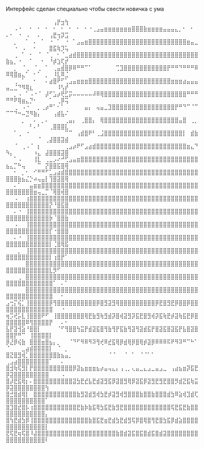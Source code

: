 Интерфейс сделан специально чтобы свести новичка с ума
⠀⠀⠀⠀⠀⠀⠀⠀⠀⠀⠀⠀⠀⠀⠀⠀⠀⠀⠀⠀⠀⠀⠀⠀⠀⠀⠀⠀⠀⠀⠀⠀⠀⠀⠀⠀⠀⠀⠀⠀⠀⠀⠀⠀⠀⠀⠀⠀⠀⠀⠀⠀⠀⠀⠀⠀⠀⠀⠀⠀⠀⢠⡟⣲⢳
⠀⠀⠠⠐⠀⠀⠂⠀⠂⠀⠂⠀⠂⠀⠂⠀⠂⠀⠂⠀⠂⠐⢀⣠⣤⣶⣶⣶⣶⣶⣶⣶⣿⣿⣿⣷⣶⣶⣶⣶⣤⣤⣤⣄⡀⠂⠀⠂⠀⠄⠂⠀⠐⠀⠠⠀⠀⠄⠀⠀⢠⣟⢲⡽⣩
⠀⠀⡀⠀⠀⠁⠀⠄⠀⠁⠀⠐⠀⠁⠀⠐⠀⠁⣠⣤⣶⣿⣿⣿⣿⣿⣿⣿⣿⣿⣿⣿⣿⣿⣿⣿⣿⣿⣿⣿⣿⣿⣿⣿⣿⣿⣶⣤⣀⠀⠀⠐⠀⠠⠀⠀⠂⠀⠀⠀⣿⣯⢷⡹⢥
⠀⠀⢀⠀⠁⠀⠂⠀⠈⠀⠈⢀⠀⠂⠈⣀⣴⣾⣿⣿⣿⣿⣿⣿⣿⣿⣿⣿⣿⣿⣿⣿⣿⣿⣿⣿⣿⣿⣿⣿⣿⣿⣿⣿⣿⣿⣿⣿⣿⣷⣦⡀⠐⠀⠀⠁⠀⠀⠂⠀⠘⡾⣱⢏⡞
⠀⠀⡀⠀⠈⢀⠀⠈⢀⠀⠁⠀⢀⣤⣾⣿⡿⠿⠛⠛⠉⠁⠀⠀⠀⠀⠀⠀⢉⣹⣿⣿⣿⣿⣿⣿⣿⣿⣿⣿⣿⡟⠛⠛⠙⠛⠛⠛⠿⠿⢿⣿⣶⣄⠁⠀⠂⠁⠀⡀⠀⠸⣇⠿⣈
⠀⠀⢀⠀⠁⠀⠀⠂⠀⠀⠄⣴⣿⠟⠋⢁⣠⣤⣶⣶⣶⣿⣿⣿⣿⣿⣿⣿⣿⣿⣿⣿⣿⣿⣿⣿⣿⣿⣿⣿⣿⣿⣶⣶⣶⣴⣤⣤⣤⣤⣀⣈⠙⠻⢿⣆⠀⠀⠀⠀⠀⠀⠸⢣⡞
⠀⠀⡀⠠⠀⠁⠠⠐⠈⠀⡼⠋⣡⡴⢟⣋⡭⠤⠤⠤⠤⠤⠼⠿⢿⣿⣿⣿⣿⣿⣿⣿⣿⣿⣿⣿⣿⣿⣿⣿⣿⣿⣿⣿⣿⣿⠛⠛⠛⠛⠛⠟⢿⣶⣄⡙⠂⠀⠀⠀⠁⠀⢀⡿⢭
⠀⠀⢀⠀⠠⠐⠀⠀⡀⢀⡴⠛⠁⠂⠁⠀⠀⠀⠀⠀⣤⡄⠀⢤⣤⣀⣹⣿⣿⣿⣿⣿⣿⣿⣿⣿⣿⣿⣿⣿⣿⣿⣿⡟⠛⠙⠉⠈⠉⠉⠉⠙⠒⠤⣙⠻⣷⡄⠀⠀⠀⢠⣾⣧⠌
⠀⠀⠀⠀⡀⠀⠀⠄⠀⡀⠄⠀⠀⠀⠀⢀⣤⡄⠀⢀⣿⣿⡄⠀⢿⣿⣿⣿⣿⣿⣿⣿⣿⣿⣿⣿⣿⣿⣿⣿⣿⣿⣿⣿⣤⣿⠀⢀⡀⠀⠀⠀⠀⠀⠀⠃⠄⠃⠀⠀⢀⣿⣿⣿⣇
⠀⠀⠁⢀⠀⠐⠀⠀⠀⠀⠀⠀⠀⠀⠀⠉⠉⠀⢠⣾⣿⠟⠃⢀⣨⣿⣿⣿⣿⣿⣿⣿⣿⣿⣿⣿⣿⣿⣿⣿⣿⣿⣿⣿⣿⡇⠀⣾⣷⠀⠀⠀⠀⠀⠀⠀⠀⠈⠀⢀⣼⣿⣿⣽⣾
⠀⠀⠈⠀⢀⠠⠈⠀⡆⠀⠀⠀⠀⠀⠀⢀⣠⡴⠟⠋⣠⣴⣾⣿⣿⣿⣿⣿⣿⣿⣿⣿⣿⣿⣿⣿⣿⣿⣿⣿⣿⣿⣿⣿⣿⣿⣶⣄⠙⠳⡄⠀⠀⠀⠀⠀⠰⣄⠀⣼⣿⣿⣿⣽⣿
⠀⠀⠁⠠⠀⠀⠀⢸⣇⠀⢀⣀⡠⠔⠚⢋⣠⣤⣶⣿⣿⣿⣿⣿⣿⣿⣿⣿⣿⣿⣿⣿⣿⣿⣿⣿⣿⣿⣿⣿⣿⣿⣿⣿⣿⣿⣿⣿⣿⣦⣄⡉⠓⢤⠀⠀⠀⠉⠀⡝⣿⣿⣯⣿⢿
⠀⠀⠂⠀⡀⠂⠀⠊⠛⠛⠋⣁⣠⣴⣾⣿⣿⣿⣿⣿⣿⣿⣿⣿⣿⣿⣿⣿⣿⣿⣿⣿⣿⣿⣿⣿⣿⣿⣿⣿⣿⣿⣿⣿⣿⣿⣿⣿⣿⣿⣿⣿⣷⣦⣌⡑⠴⢤⣤⡇⢹⣿⣽⣿⢿
⠀⠀⠄⠁⠀⠀⣤⣶⣶⣿⣿⣿⣿⣿⣿⣿⣿⣿⣿⣿⣿⣿⣿⣿⣿⣿⣿⣿⣿⣿⣿⣿⣿⣿⣿⣿⣿⣿⣿⣿⣿⣿⣿⣿⣿⣿⣿⣿⣿⣿⣿⣿⣿⣿⣿⣿⣶⢤⣀⡉⠈⢿⣿⢾⣿
⠀⠀⠠⠀⠀⢰⣿⣿⣿⣿⣿⣿⣿⣿⣿⣿⣿⣿⣿⣿⣿⣿⣿⣿⣿⣿⣿⣿⣿⣿⣿⣿⣿⣿⣿⣿⣿⣿⣿⣿⣿⣿⣿⣿⣿⣿⣿⣿⣿⣿⣿⣿⣿⣿⣿⣿⣿⣿⣿⣿⡝⠘⣿⣯⣿
⠀⠀⠄⠐⠀⢸⣿⣿⣿⣿⣿⣿⣿⣿⣿⣿⣿⣿⣿⣿⣿⣿⣿⣿⣿⣿⣿⣿⣿⣿⣿⣿⣿⣿⣿⣿⣿⣿⣿⣿⣿⣿⣿⣿⣿⣿⣿⣿⣿⣿⣿⣿⣿⣿⣿⣿⣿⣿⣿⣿⡷⠈⣿⣿⣷
⠀⠀⠠⠀⠀⢸⣿⣿⣿⣿⣿⣿⣿⣿⣿⣿⣿⣿⣿⣿⣿⣿⣿⣿⣿⣿⣿⣿⣿⣿⣿⣿⣿⣿⣿⣿⣿⣿⣿⣿⣿⣿⣿⣿⣿⣿⣿⣿⣿⣿⣿⣿⣿⣿⣿⣿⣿⣿⣿⣿⡏⠐⣿⣿⣿
⠀⠀⠄⠐⠀⢸⣿⣿⣿⣿⣿⣿⣿⣿⣿⣿⣿⣿⣿⣿⣿⣿⣿⣿⣿⣿⣿⣿⣿⣿⣿⣿⣿⣿⣿⣿⣿⣿⣿⣿⣿⣿⣿⣿⣿⣿⣿⣿⣿⣿⣿⣿⣿⣿⣿⣿⣿⣿⣿⣿⡇⢈⣿⢿⣯
⠀⠀⠀⡀⠀⢸⣿⣿⣿⣿⣿⣿⣿⣿⣿⣿⣿⣿⣿⣿⣿⣿⣿⣿⣿⣿⣿⣿⣿⣿⣿⣿⣿⣿⣿⣿⣿⣿⣿⣿⣿⣿⣿⣿⣿⣿⣿⣿⣿⣿⣿⣿⣿⣿⣿⣿⣿⣿⣿⣿⡇⢰⣿⡟⠁
⠀⠀⠀⠀⠀⣿⣿⣿⣿⣿⣿⣿⣿⣿⣿⣿⣿⣿⣿⣿⣿⣿⣿⣿⣿⣿⣿⣿⣿⣿⣿⣿⣿⣿⣿⣿⣿⣿⣿⣿⣿⣿⣿⣿⣿⣿⣿⣿⣿⣿⣿⣿⣿⣿⣿⣿⣿⣿⣿⣿⣇⡻⠋⠀⠀
⠀⠀⠀⢀⠀⣿⣿⣿⣿⣿⣿⣿⣿⣿⣿⣿⣿⣿⣿⣿⣿⣿⣿⣿⣿⣿⣿⣿⣿⣿⣿⣿⣿⣿⣿⣿⣿⣿⣿⣿⣿⣿⣿⣿⣿⣿⣿⣿⣿⣿⣿⣿⣿⣿⣿⣿⣿⣿⣿⣿⣿⠁⠀⠄⠁
⠀⠀⠀⠀⠀⣿⣿⣿⣿⣿⣿⣿⣿⣿⣿⣿⣿⣿⣿⣿⣿⣿⣿⣿⣿⣿⣿⣿⣿⣿⣿⣿⣿⣿⣿⣿⣿⣿⣿⣿⣿⣿⣿⣿⣿⣿⣿⣿⣿⣿⣿⣿⣿⣿⣿⣿⣿⣿⣿⣿⣿⠀⠀⠂⠀
⣠⢒⡍⢮⡁⢸⣿⣿⣿⣿⣿⡿⢻⣿⣿⣿⣿⣿⣿⣿⣿⣿⣿⡿⣿⣻⣽⣻⢿⣿⣿⣿⣿⣿⣿⣿⣿⣿⡿⣟⣿⣻⣟⡿⣿⣿⡿⣿⣿⣿⣿⣿⣿⣿⣿⣿⣿⣿⣿⣿⣿⠀⠀⠐⠀
⢶⡩⢞⡥⣇⢸⣿⣿⣿⠟⠋⠀⢸⣿⣿⣿⣿⣿⣿⣿⢿⣟⣷⣻⢷⣻⣾⡽⣿⢾⣽⣻⡽⣯⣟⣿⣻⢾⡽⣯⢷⣟⡾⣽⢷⣯⣟⡿⣿⣿⣿⣿⣿⣿⠿⢻⣿⣿⣿⣿⡟⠀⠀⠄⠂
⣧⡟⣽⢺⣵⠘⣿⣿⡇⠀⠀⠀⠀⠈⠋⢻⣿⣿⢳⣭⡟⣾⣽⣯⣿⢻⣷⢻⡟⣯⣷⢻⣽⢻⣽⣾⣯⡟⣿⣽⣯⣿⣽⣯⡟⣧⣿⣽⣿⣿⣿⡟⠛⠉⠀⢸⣿⣿⣿⣿⡇⠀⠀⠀⠀
⡿⣜⡿⢮⣷⠀⣿⣿⣿⣶⣿⣦⡄⡀⠀⠀⠈⠙⠋⠻⠿⠻⠽⢻⢞⠿⣞⣯⢿⡿⣾⢿⡿⣿⢿⡾⣽⡿⠿⠿⠿⠯⠟⠻⠽⠛⠉⠓⠁⠈⠀⠀⠀⣀⣴⣾⣿⣿⣿⣿⡇⠀⠈⠀⡀
⣿⣝⣿⣻⢾⡁⣿⣿⣿⣿⣿⣿⣿⣷⣦⣤⡀⠀⠀⠀⠀⠀⠀⠀⠀⠀⠈⠈⠀⠀⠈⠀⠁⠀⠈⠈⠁⠁⠀⠀⠀⠀⠀⠀⠀⠀⠀⠀⠀⢀⣠⣴⣿⣿⣿⣿⣿⣿⣿⣿⠁⠀⠀⠄⠀
⣿⣺⢷⢯⣻⡇⡟⣿⣿⣿⣿⣿⣿⣿⣿⣿⣿⡿⣽⣦⣶⣶⣶⣦⡴⣤⢤⣄⡄⢠⢀⡀⢄⣤⣀⣄⣠⣀⣤⣠⣀⠀⢠⣴⣦⣶⡽⣯⣟⡿⣽⣿⣿⣿⣿⣿⣿⣿⣿⣿⠀⠀⠀⠠⠀
⣿⡼⣟⣯⢿⡆⠄⣿⣿⣿⣿⣿⣿⣿⣿⣿⣿⣽⣳⣟⣞⣧⣟⣾⣽⣻⣯⡿⣽⣿⣻⢿⡿⣽⣯⡿⣽⣻⣟⣻⣟⣿⣿⡻⣾⣝⣯⢷⣭⡿⣽⣿⣿⣿⣿⣿⣿⣿⣿⢳⠀⠀⠀⠀⠀
⣿⣚⣿⣾⢿⡇⠀⣿⣿⣿⣿⣿⣿⣿⣿⣿⣿⣿⣷⣻⣽⣾⣻⢾⣳⣟⡾⣽⣻⢾⣻⣿⣿⣿⣷⣿⣿⣷⣿⣿⣿⣾⣳⠿⣵⢾⣹⣾⢏⣿⣿⣿⣿⣿⣿⣿⣿⣿⣿⠁⠀⠀⠀⠀⠀
⣿⣹⣿⣞⣿⡧⢰⣿⣿⣿⣿⣿⣿⣿⣿⣿⣿⣿⣟⣷⡷⣷⣯⢿⣳⣯⣟⣷⣻⣟⣿⣿⣿⣿⣿⣿⣿⣿⣿⣿⣿⣿⢯⣟⣯⣟⣷⣿⣿⣿⣿⣿⣿⣿⣿⣿⣿⣿⣿⡄⠀⠀⠀⠀⠀
⣿⢳⣟⣾⣳⡿⢸⣿⣿⣿⣿⣿⣿⣿⣿⣿⣿⣿⣿⣿⣿⣷⣿⣯⣟⣶⣟⣾⣳⣟⣾⣻⢯⡿⣿⢿⣿⢻⣟⣿⣳⣯⡿⣾⣵⣿⣿⣿⣿⣿⣿⣿⣿⣿⣿⣿⣿⣿⣿⡇⠀⠀⠀⠀⠀
⣟⢯⣟⢶⢯⣿⠸⣼⣿⣿⣿⣿⣿⣿⣿⣿⣿⣿⣿⣿⣿⣿⣿⣿⣿⣿⣿⣿⣷⣿⣾⣽⣯⣿⣯⣿⣾⣯⣿⣾⣽⣿⣿⣿⣿⣿⣿⣿⣿⣿⣿⣿⣿⣿⣿⣿⣿⣿⣿⠇⠀⠀⠀⠀⠀
